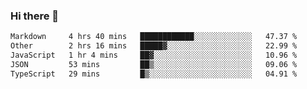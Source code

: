 ### Hi there 👋

<!--
**WShiBin/WShiBin** is a ✨ _special_ ✨ repository because its `README.md` (this file) appears on your GitHub profile.

Here are some ideas to get you started:

- 🔭 I’m currently working on ...
- 🌱 I’m currently learning ...
- 👯 I’m looking to collaborate on ...
- 🤔 I’m looking for help with ...
- 💬 Ask me about ...
- 📫 How to reach me: ...
- 😄 Pronouns: ...
- ⚡ Fun fact: ...
-->

<!--START_SECTION:waka-->

```txt
Markdown     4 hrs 40 mins   ████████████░░░░░░░░░░░░░   47.37 %
Other        2 hrs 16 mins   █████▓░░░░░░░░░░░░░░░░░░░   22.99 %
JavaScript   1 hr 4 mins     ██▓░░░░░░░░░░░░░░░░░░░░░░   10.96 %
JSON         53 mins         ██▒░░░░░░░░░░░░░░░░░░░░░░   09.06 %
TypeScript   29 mins         █▒░░░░░░░░░░░░░░░░░░░░░░░   04.91 %
```

<!--END_SECTION:waka-->
